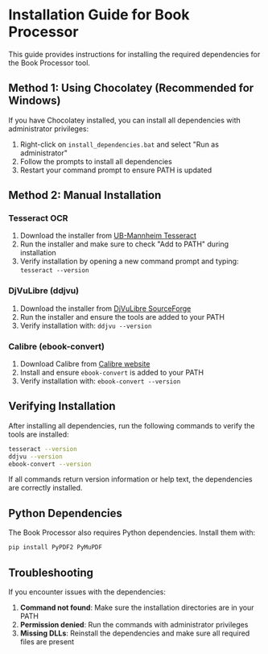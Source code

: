 # Installation Guide for Book Processor

This guide provides instructions for installing the required dependencies for the Book Processor tool.

## Method 1: Using Chocolatey (Recommended for Windows)

If you have Chocolatey installed, you can install all dependencies with administrator privileges:

1. Right-click on `install_dependencies.bat` and select "Run as administrator"
2. Follow the prompts to install all dependencies
3. Restart your command prompt to ensure PATH is updated

## Method 2: Manual Installation

### Tesseract OCR

1. Download the installer from [UB-Mannheim Tesseract](https://github.com/UB-Mannheim/tesseract/wiki)
2. Run the installer and make sure to check "Add to PATH" during installation
3. Verify installation by opening a new command prompt and typing: `tesseract --version`

### DjVuLibre (ddjvu)

1. Download the installer from [DjVuLibre SourceForge](https://sourceforge.net/projects/djvu/)
2. Run the installer and ensure the tools are added to your PATH
3. Verify installation with: `ddjvu --version`

### Calibre (ebook-convert)

1. Download Calibre from [Calibre website](https://calibre-ebook.com/download)
2. Install and ensure `ebook-convert` is added to your PATH
3. Verify installation with: `ebook-convert --version`


## Verifying Installation

After installing all dependencies, run the following commands to verify the tools are installed:

```bash
tesseract --version
ddjvu --version
ebook-convert --version
```

If all commands return version information or help text, the dependencies are correctly installed.

## Python Dependencies

The Book Processor also requires Python dependencies. Install them with:

```bash
pip install PyPDF2 PyMuPDF
```

## Troubleshooting

If you encounter issues with the dependencies:

1. **Command not found**: Make sure the installation directories are in your PATH
2. **Permission denied**: Run the commands with administrator privileges
3. **Missing DLLs**: Reinstall the dependencies and make sure all required files are present
